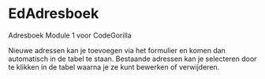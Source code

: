 # EdAdresboek
Adresboek Module 1 voor CodeGorilla

Nieuwe adressen kan je toevoegen via het formulier en komen dan automatisch in de tabel te staan. Bestaande adressen kan je selecteren door te klikken in de tabel waarna je ze kunt bewerken of verwijderen.
